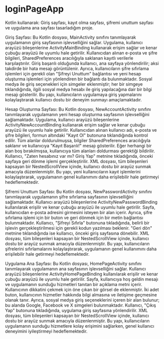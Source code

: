 # loginPageApp
 Kotlin kullanarak: Giriş sayfası, kayıt olma sayfası, şifremi unuttum sayfası ve uygulama ana sayfası tasarladığım proje. 

Giriş Sayfası:
Bu Kotlin dosyası, MainActivity sınıfını tanımlayarak uygulamanın giriş sayfasının işlevselliğini sağlar. Uygulama, kullanıcı arayüzü bileşenlerine ActivityMainBinding kullanarak erişim sağlar ve kenar çubuğu arayüzü ile uyumlu hale getirilir. Kullanıcıdan alınan e-posta ve şifre bilgileri, SharedPreferences aracılığıyla saklanan kayıtlı verilerle karşılaştırılır. Giriş başarılı olduğunda kullanıcı, ana sayfaya yönlendirilir; aksi takdirde bir hata mesajı görüntülenir. Ayrıca, kullanıcıların şifre sıfırlama işlemleri için gerekli olan "Şifreyi Unuttum" bağlantısı ve yeni hesap oluşturma işlemleri için yönlendiren bir bağlantı da bulunmaktadır. Sosyal medya ile giriş seçenekleri için simgeler eklenmiştir; her bir simgeye tıklandığında, ilgili sosyal medya hesabı ile giriş yapılacağına dair bir bilgi mesajı gösterilir. Bu yapı, kullanıcıların uygulamaya giriş yapmalarını kolaylaştırarak kullanıcı dostu bir deneyim sunmayı amaçlamaktadır.



Hesap Oluşturma Sayfası: 
Bu Kotlin dosyası, NewAccountActivity sınıfını tanımlayarak uygulamanın yeni hesap oluşturma sayfasının işlevselliğini sağlamaktadır. Uygulama, kullanıcı arayüzü bileşenlerine ActivityNewAccountBinding kullanarak erişim sağlar ve kenar çubuğu arayüzü ile uyumlu hale getirilir. Kullanıcıdan alınan kullanıcı adı, e-posta ve şifre bilgileri, formun altındaki "Kayıt Ol" butonuna tıklandığında kontrol edilir. Tüm alanlar doldurulmuşsa, bilgiler SharedPreferences aracılığıyla saklanır ve kullanıcıya "Kayıt Başarılı!" mesajı gösterilir. Eğer herhangi bir alan boş bırakılmışsa, kullanıcıya tüm alanları doldurması gerektiği bildirilir. Kullanıcı, "Zaten hesabınız var mı? Giriş Yap" metnine tıkladığında, önceki sayfaya geri dönme işlemi gerçekleştirilir. XML dosyası, tüm bileşenleri kapsayan bir NestedScrollView içinde, kullanıcı dostu bir arayüz sunmak amacıyla düzenlenmiştir. Bu yapı, yeni kullanıcıların kayıt işlemlerini kolaylaştırarak, uygulamanın genel kullanımını daha erişilebilir hale getirmeyi hedeflemektedir.



Şifremi Unuttum Sayfası: 
Bu Kotlin dosyası, NewPasswordActivity sınıfını tanımlayarak uygulamanın şifre sıfırlama sayfasının işlevselliğini sağlamaktadır. Kullanıcı arayüzü bileşenlerine ActivityNewPasswordBinding kullanılarak erişilir ve kenar çubuğu arayüzü ile uyumlu hale getirilir. Sayfa, kullanıcıdan e-posta adresini girmesini isteyen bir alan içerir. Ayrıca, şifre sıfırlama işlemi için bir buton ve geri dönmek için bir metin bağlantısı bulunmaktadır. Kullanıcı, "Şifreyi Sıfırla" butonuna tıkladığında, belirli bir işlevin gerçekleştirilmesi için gerekli kodun yazılması beklenir. "Geri dön" metnine tıklandığında ise kullanıcı, önceki giriş sayfasına dönebilir. XML dosyası, tüm bileşenleri kapsayan bir NestedScrollView içinde, kullanıcı dostu bir arayüz sunmak amacıyla düzenlenmiştir. Bu yapı, kullanıcıların şifrelerini sıfırlamalarını kolaylaştırarak, uygulamanın genel kullanımını daha erişilebilir hale getirmeyi hedeflemektedir.



Uygulama Ana Sayfası:
Bu Kotlin dosyası, HomePageActivity sınıfını tanımlayarak uygulamanın ana sayfasının işlevselliğini sağlar. Kullanıcı arayüzü bileşenlerine ActivityHomePageBinding kullanılarak erişilir ve kenar çubuğu arayüzü ile uyumlu hale getirilir. Sayfa, kullanıcıya hoş geldin mesajı ve uygulamanın sunduğu hizmetleri tanıtan bir açıklama metni içerir. Kullanıcının dikkatini çekmek için öne çıkan bir görsel de eklenmiştir. İki adet buton, kullanıcının hizmetler hakkında bilgi almasına ve iletişime geçmesine olanak tanır. Ayrıca, sosyal medya giriş seçeneklerini içeren bir alan bulunur; bu alanda Google, Facebook ve X simgeleri bulunmaktadır. Kullanıcı, "Çıkış Yap" butonuna tıkladığında, uygulama giriş sayfasına yönlendirilir. XML dosyası, tüm bileşenleri kapsayan bir NestedScrollView içinde, kullanıcı dostu bir arayüz sunmak amacıyla düzenlenmiştir. Bu yapı, kullanıcıların uygulamanın sunduğu hizmetlere kolay erişimini sağlarken, genel kullanıcı deneyimini iyileştirmeyi hedeflemektedir.


